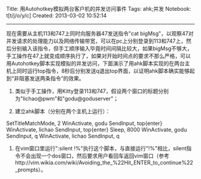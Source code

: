 Title: 用Autohotkey模拟两台客户机的并发访问事件
Tags: ahk;并发
Notebook: t[t/j/o/y/c]
Created: 2013-03-02 10:52:14

------

现在需要从主机113和747上同时向服务器47发送指令"cat bigMsg"，以观察47对并发请求的处理能力以及网络传输带宽，可以在pc上分别登录到113和747上，然后分别输入该指令，但手工顺序输入毕竟时间间隔比较大，如果bigMsg不够大，手工操作在47上就变成顺序执行了，如果对开始时间点的要求不那么严格，可以用Autohotkey脚本实现模拟的并发访问，下面演示了用ahk脚本实现的在两台主机上同时运行top指令，8秒后分别发送q退出top界面，以证明ahk脚本确实能够起到“非阻塞发送两条指令”的效果。

 
1. 类似于手工操作，用Kitty登录113和747，假设两个窗口的标题分别为"lichao@pwm"和"godu@goduserver"；

1. 建立ahk脚本（分别在两个主机上运行）：

 SetTitleMatchMode, 2 
 WinActivate, godu 
 SendInput, top{enter} 
 WinActivate, lichao 
 SendInput, top{enter} 
 Sleep, 8000 
 WinActivate, godu 
 SendInput, q 
 WinActivate, lichao 
 SendInput, q 
1. 在vim窗口里运行":silent !%"执行这个脚本，与直接运行"!%"相比，silent指令不会出现一个dos窗口，然后要求用户看回车返回vim窗口（参考http://vim.wikia.com/wiki/Avoiding_the_%22Hit_ENTER_to_continue%22_prompts）。
